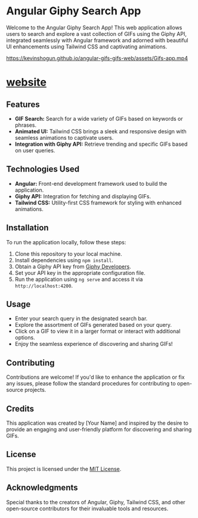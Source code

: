 
# Angular Giphy Search App

Welcome to the Angular Giphy Search App! This web application allows users to search and explore a vast collection of GIFs using the Giphy API, integrated seamlessly with Angular framework and adorned with beautiful UI enhancements using Tailwind CSS and captivating animations.

https://kevinshogun.github.io/angular-gifs-gifs-web/assets/Gifs-app.mp4

# [website](https://kevinshogun.github.io/angular-gifs-gifs-web/)

## Features

- **GIF Search:** Search for a wide variety of GIFs based on keywords or phrases.
- **Animated UI:** Tailwind CSS brings a sleek and responsive design with seamless animations to captivate users.
- **Integration with Giphy API:** Retrieve trending and specific GIFs based on user queries.

## Technologies Used

- **Angular:** Front-end development framework used to build the application.
- **Giphy API:** Integration for fetching and displaying GIFs.
- **Tailwind CSS:** Utility-first CSS framework for styling with enhanced animations.

## Installation

To run the application locally, follow these steps:

1. Clone this repository to your local machine.
2. Install dependencies using `npm install`.
3. Obtain a Giphy API key from [Giphy Developers](https://developers.giphy.com/).
4. Set your API key in the appropriate configuration file.
5. Run the application using `ng serve` and access it via `http://localhost:4200`.

## Usage

- Enter your search query in the designated search bar.
- Explore the assortment of GIFs generated based on your query.
- Click on a GIF to view it in a larger format or interact with additional options.
- Enjoy the seamless experience of discovering and sharing GIFs!

## Contributing

Contributions are welcome! If you'd like to enhance the application or fix any issues, please follow the standard procedures for contributing to open-source projects.

## Credits

This application was created by [Your Name] and inspired by the desire to provide an engaging and user-friendly platform for discovering and sharing GIFs.

## License

This project is licensed under the [MIT License](LICENSE).

## Acknowledgments

Special thanks to the creators of Angular, Giphy, Tailwind CSS, and other open-source contributors for their invaluable tools and resources.

